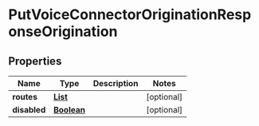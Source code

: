 

# PutVoiceConnectorOriginationResponseOrigination


## Properties

| Name | Type | Description | Notes |
|------------ | ------------- | ------------- | -------------|
|**routes** | [**List**](List.md) |  |  [optional] |
|**disabled** | [**Boolean**](Boolean.md) |  |  [optional] |



